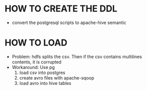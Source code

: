 HOW TO CREATE THE DDL
=====================

- convert the postgresql scripts to apache-hive semantic


HOW TO LOAD
===========

- Problem: hdfs splits the csv. Then if the csv contains multilines contents, it is corrupted
- Workaround: Use pg
	1. load csv into postgres
	2. create avro files with apache-sqoop
	3. load avro into hive tables
